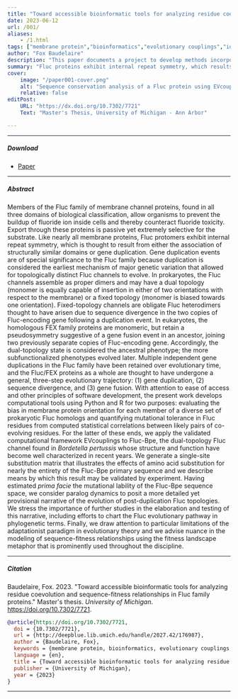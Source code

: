 ```yaml
---
title: "Toward accessible bioinformatic tools for analyzing residue coevolution and sequence-fitness relationships in Fluc family proteins" 
date: 2023-06-12
url: /001/
aliases: 
    - /1.html
tags: ["membrane protein","bioinformatics","evolutionary couplings","ion channel","fitness landscape", "structural biology"]
author: "Fox Baudelaire"
description: "This paper documents a project to develop methods incorporating Python and R to explore the amenability of Fluc family proteins and their evolutionary history to bioinformatics. Deposited in the institutional repository of the University of Michigan, 2023." 
summary: "Fluc proteins exhibit internal repeat symmetry, which results from structurally similar domain association or gene duplication, a pivotal mechanism for the evolution of distinct Fluc channels. Here, computational tools were developed for assessing membrane protein orientation bias in prokaryotic Fluc homologs and quantifying mutational tolerance in Fluc residues using EVcouplings for a dual-topology Fluc channel." 
cover:
    image: "/paper001-cover.png"
    alt: "Sequence conservation analysis of a Fluc protein using EVcouplings, a computational package for coevolutionary analysis developed by D. Marks et al."
    relative: false
editPost:
    URL: "https://dx.doi.org/10.7302/7721"
    Text: "Master's Thesis, University of Michigan - Ann Arbor"

---
```


---

##### Download

+ [Paper](/paper001.pdf)
<!---
+ [Online appendix](/1a.pdf)
+ [Code and data](https://github.com/pmichaillat/job-rationing)
--->
---

##### Abstract

Members of the Fluc family of membrane channel proteins, found in all three domains of biological classification, allow organisms to prevent the buildup of fluoride ion inside cells and thereby counteract fluoride toxicity. Export through these proteins is passive yet extremely selective for the substrate. Like nearly all membrane proteins, Fluc protomers exhibit internal repeat symmetry, which is thought to result from either the association of structurally similar domains or gene duplication. Gene duplication events are of special significance to the Fluc family because duplication is considered the earliest mechanism of major genetic variation that allowed for topologically distinct Fluc channels to evolve. In prokaryotes, the Fluc channels assemble as proper dimers and may have a dual topology (monomer is equally capable of insertion in either of two orientations with respect to the membrane) or a fixed topology (monomer is biased towards one orientation). Fixed-topology channels are obligate Fluc heterodimers thought to have arisen due to sequence divergence in the two copies of Fluc-encoding gene following a duplication event. In eukaryotes, the homologous FEX family proteins are monomeric, but retain a pseudosymmetry suggestive of a gene fusion event in an ancestor, joining two previously separate copies of Fluc-encoding gene. Accordingly, the dual-topology state is considered the ancestral phenotype; the more subfunctionalized phenotypes evolved later. Multiple independent gene duplications in the Fluc family have been retained over evolutionary time, and the Fluc/FEX proteins as a whole are thought to have undergone a general, three-step evolutionary trajectory: (1) gene duplication, (2) sequence divergence, and (3) gene fusion. With attention to ease of access and other principles of software development, the present work develops computational tools using Python and R for two purposes: evaluating the bias in membrane protein orientation for each member of a diverse set of prokaryotic Fluc homologs and quantifying mutational tolerance in Fluc residues from computed statistical correlations between likely pairs of co-evolving residues. For the latter of these ends, we apply the validated computational framework EVcouplings to Fluc-Bpe, the dual-topology Fluc channel found in *Bordetella pertussis* whose structure and function have become well characterized in recent years. We generate a single-site substitution matrix that illustrates the effects of amino acid substitution for nearly the entirety of the Fluc-Bpe primary sequence and we describe means by which this result may be validated by experiment. Having estimated *prima facie* the mutational lability of the Fluc-Bpe sequence space, we consider paralog dynamics to posit a more detailed yet provisional narrative of the evolution of post-duplication Fluc topologies. We stress the importance of further studies in the elaboration and testing of this narrative, including efforts to chart the Fluc evolutionary pathway in phylogenetic terms. Finally, we draw attention to particular limitations of the adaptationist paradigm in evolutionary theory and we advise nuance in the modeling of sequence-fitness relationships using the fitness landscape metaphor that is prominently used throughout the discipline.


<!---
##### Figure 5: Rationing and frictional unemployment in the United States, 1964--2009

![](/paper001-cover.png)

---
--->

---

##### Citation

Baudelaire, Fox. 2023. "Toward accessible bioinformatic tools for analyzing residue coevolution and sequence-fitness relationships in Fluc family proteins." Master's thesis. *University of Michigan*. https://doi.org/10.7302/7721.

```BibTeX
@article{https://doi.org/10.7302/7721,
  doi = {10.7302/7721},
  url = {http://deepblue.lib.umich.edu/handle/2027.42/176987},
  author = {Baudelaire, Fox},
  keywords = {membrane protein, bioinformatics, evolutionary couplings, ion channel, fitness landscape, structural biology, Biology, Science},
  language = {en},
  title = {Toward accessible bioinformatic tools for analyzing residue coevolution and sequence-fitness relationships in Fluc family proteins},
  publisher = {University of Michigan},
  year = {2023}
}
```

---
<!---

##### Related material

+ [Presentation slides](/1p.pdf)
+ [A Model of Unemployment with Matching Frictions and Job Rationing](https://escholarship.org/uc/item/7jr3m96r) – My PhD dissertation at UC Berkeley is the basis for this paper.
+ [Jobs in a Recession](https://cep.lse.ac.uk/pubs/download/cp365.pdf) – This CentrePiece column describes the paper's model of the labor market and discusses the model's implications for policies in recessions.

--->
